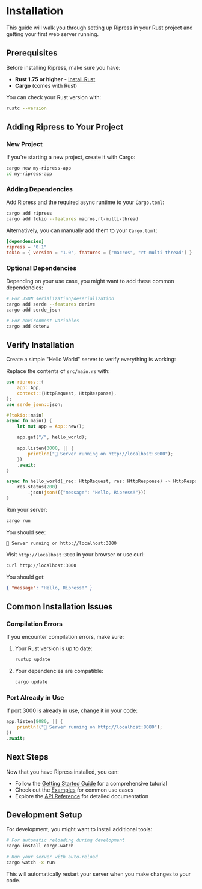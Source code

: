 # Installation

This guide will walk you through setting up Ripress in your Rust project and getting your first web server running.

## Prerequisites

Before installing Ripress, make sure you have:

- **Rust 1.75 or higher** - [Install Rust](https://rustup.rs/)
- **Cargo** (comes with Rust)

You can check your Rust version with:

```bash
rustc --version
```

## Adding Ripress to Your Project

### New Project

If you're starting a new project, create it with Cargo:

```bash
cargo new my-ripress-app
cd my-ripress-app
```

### Adding Dependencies

Add Ripress and the required async runtime to your `Cargo.toml`:

```bash
cargo add ripress
cargo add tokio --features macros,rt-multi-thread
```

Alternatively, you can manually add them to your `Cargo.toml`:

```toml
[dependencies]
ripress = "0.1"
tokio = { version = "1.0", features = ["macros", "rt-multi-thread"] }
```

### Optional Dependencies

Depending on your use case, you might want to add these common dependencies:

```bash
# For JSON serialization/deserialization
cargo add serde --features derive
cargo add serde_json

# For environment variables
cargo add dotenv
```

## Verify Installation

Create a simple "Hello World" server to verify everything is working:

Replace the contents of `src/main.rs` with:

```rust
use ripress::{
    app::App,
    context::{HttpRequest, HttpResponse},
};
use serde_json::json;

#[tokio::main]
async fn main() {
    let mut app = App::new();

    app.get("/", hello_world);

    app.listen(3000, || {
        println!("🚀 Server running on http://localhost:3000");
    })
    .await;
}

async fn hello_world(_req: HttpRequest, res: HttpResponse) -> HttpResponse {
    res.status(200)
        .json(json!({"message": "Hello, Ripress!"}))
}
```

Run your server:

```bash
cargo run
```

You should see:

```
🚀 Server running on http://localhost:3000
```

Visit `http://localhost:3000` in your browser or use curl:

```bash
curl http://localhost:3000
```

You should get:

```json
{ "message": "Hello, Ripress!" }
```

## Common Installation Issues

### Compilation Errors

If you encounter compilation errors, make sure:

1. Your Rust version is up to date:

   ```bash
   rustup update
   ```

2. Your dependencies are compatible:
   ```bash
   cargo update
   ```

### Port Already in Use

If port 3000 is already in use, change it in your code:

```rust
app.listen(8080, || {
    println!("🚀 Server running on http://localhost:8080");
})
.await;
```

## Next Steps

Now that you have Ripress installed, you can:

- Follow the [Getting Started Guide](getting-started.md) for a comprehensive tutorial
- Check out the [Examples](examples/) for common use cases
- Explore the [API Reference](api-reference/) for detailed documentation

## Development Setup

For development, you might want to install additional tools:

```bash
# For automatic reloading during development
cargo install cargo-watch

# Run your server with auto-reload
cargo watch -x run
```

This will automatically restart your server when you make changes to your code.
